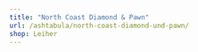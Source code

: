 ```yaml
---
title: "North Coast Diamond & Pawn"
url: /ashtabula/north-coast-diamond-und-pawn/
shop: Leiher
---
```

